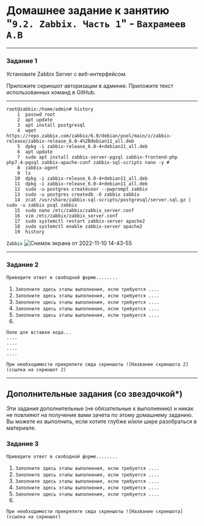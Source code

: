 # Домашнее задание к занятию "`9.2. Zabbix. Часть 1`" - `Вахрамеев А.В`
---

### Задание 1

Установите Zabbix Server с веб-интерфейсом.

Приложите скриншот авторизации в админке. Приложите текст использованных команд в GitHub.

---

```
root@zabbix:/home/admin# history 
    1  passwd root
    2  apt update
    3  apt install postgresql
    4  wget https://repo.zabbix.com/zabbix/6.0/debian/pool/main/z/zabbix-release/zabbix-release_6.0-4%2Bdebian11_all.deb
    5  dpkg -i zabbix-release_6.0-4+debian11_all.deb
    6  apt update 
    7  sudo apt install zabbix-server-pgsql zabbix-frontend-php php7.4-pgsql zabbix-apache-conf zabbix-sql-scripts nano -y #
    8  zabbix-agent
    9  ls
   10  dpkg -i zabbix-release_6.0-4+debian11_all.deb
   11  dpkg -i zabbix-release_6.0-4+debian11_all.deb
   12  sudo -u postgres createuser --pwprompt zabbix
   13  sudo -u postgres createdb -O zabbix zabbix
   14  zcat /usr/share/zabbix-sql-scripts/postgresql/server.sql.gz | sudo -u zabbix psql zabbix 
   15  sudo nano /etc/zabbix/zabbix_server.conf
   16  vim /etc/zabbix/zabbix_server.conf
   17  sudo systemctl restart zabbix-server apache2
   18  sudo systemctl enable zabbix-server apache2
   19  history 
```

`Zabbix`
![Снимок экрана от 2022-11-10 14-43-55](https://user-images.githubusercontent.com/75438030/201082154-8f28d323-46f4-49fd-ba41-e745d16d389e.png)

---

### Задание 2

`Приведите ответ в свободной форме........`

1. `Заполните здесь этапы выполнения, если требуется ....`
2. `Заполните здесь этапы выполнения, если требуется ....`
3. `Заполните здесь этапы выполнения, если требуется ....`
4. `Заполните здесь этапы выполнения, если требуется ....`
5. `Заполните здесь этапы выполнения, если требуется ....`
6. 

```
Поле для вставки кода...
....
....
....
....
```

`При необходимости прикрепитe сюда скриншоты
![Название скриншота 2](ссылка на скриншот 2)`


---


## Дополнительные задания (со звездочкой*)

Эти задания дополнительные (не обязательные к выполнению) и никак не повлияют на получение вами зачета по этому домашнему заданию. Вы можете их выполнить, если хотите глубже и/или шире разобраться в материале.

### Задание 3

`Приведите ответ в свободной форме........`

1. `Заполните здесь этапы выполнения, если требуется ....`
2. `Заполните здесь этапы выполнения, если требуется ....`
3. `Заполните здесь этапы выполнения, если требуется ....`
4. `Заполните здесь этапы выполнения, если требуется ....`
5. `Заполните здесь этапы выполнения, если требуется ....`
6. 

`При необходимости прикрепитe сюда скриншоты
![Название скриншота](ссылка на скриншот)`
